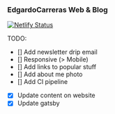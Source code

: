 ### EdgardoCarreras Web & Blog

[![Netlify Status](https://api.netlify.com/api/v1/badges/b26ecd99-4d22-4ed3-9607-7d7c4e5218e9/deploy-status)](https://app.netlify.com/sites/edgardocarreras/deploys)


TODO:
- [] Add newsletter drip email
- [] Responsive (> Mobile)
- [] Add links to popular stuff
- [] Add about me photo
- [] Add CI pipeline
- [x] Update content on website
- [x] Update gatsby